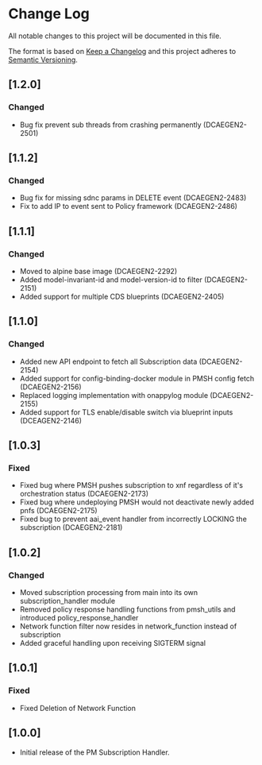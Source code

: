 # Change Log

All notable changes to this project will be documented in this file.

The format is based on [Keep a Changelog](http://keepachangelog.com/)
and this project adheres to [Semantic Versioning](http://semver.org/).


## [1.2.0]
### Changed
* Bug fix prevent sub threads from crashing permanently (DCAEGEN2-2501)

## [1.1.2]
### Changed
* Bug fix for missing sdnc params in DELETE event (DCAEGEN2-2483)
* Fix to add IP to event sent to Policy framework (DCAEGEN2-2486)

## [1.1.1]
### Changed
* Moved to alpine base image (DCAEGEN2-2292)
* Added model-invariant-id and model-version-id to filter (DCAEGEN2-2151)
* Added support for multiple CDS blueprints (DCAEGEN2-2405) 

## [1.1.0]
### Changed
* Added new API endpoint to fetch all Subscription data (DCAEGEN2-2154)
* Added support for config-binding-docker module in PMSH config fetch (DCAEGEN2-2156)
* Replaced logging implementation with onappylog module (DCAEGEN2-2155)
* Added support for TLS enable/disable switch via blueprint inputs (DCEAGEN2-2146)

## [1.0.3]
### Fixed
* Fixed bug where PMSH pushes subscription to xnf regardless of it's orchestration status (DCAEGEN2-2173)
* Fixed bug where undeploying PMSH would not deactivate newly added pnfs (DCAEGEN2-2175)
* Fixed bug to prevent aai_event handler from incorrectly LOCKING the subscription (DCAEGEN2-2181)

## [1.0.2]
### Changed
* Moved subscription processing from main into its own subscription_handler module
* Removed policy response handling functions from pmsh_utils and introduced policy_response_handler
* Network function filter now resides in network_function instead of subscription
* Added graceful handling upon receiving SIGTERM signal

## [1.0.1]
### Fixed
* Fixed Deletion of Network Function 

## [1.0.0]

* Initial release of the PM Subscription Handler.
